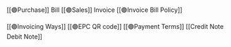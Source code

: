 [[🟣Purchase]] Bill
[[🟣Sales]] Invoice
[[🟣Invoice Bill Policy]]

[[🟣Invoicing Ways]]
[[🟣EPC QR code]]
[[🟣Payment Terms]]
[[Credit Note Debit Note]]
